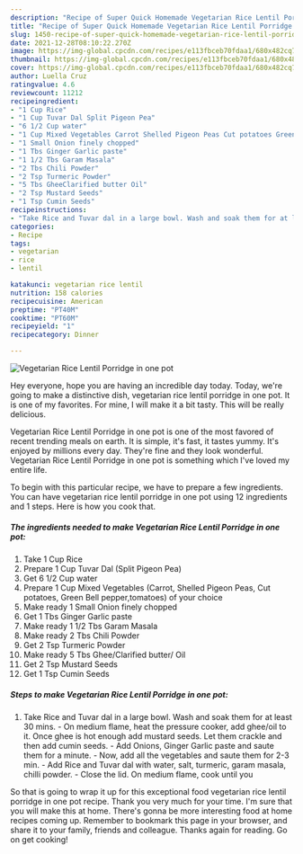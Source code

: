 ```yaml
---
description: "Recipe of Super Quick Homemade Vegetarian Rice Lentil Porridge in one pot"
title: "Recipe of Super Quick Homemade Vegetarian Rice Lentil Porridge in one pot"
slug: 1450-recipe-of-super-quick-homemade-vegetarian-rice-lentil-porridge-in-one-pot
date: 2021-12-28T08:10:22.270Z
image: https://img-global.cpcdn.com/recipes/e113fbceb70fdaa1/680x482cq70/vegetarian-rice-lentil-porridge-in-one-pot-recipe-main-photo.jpg
thumbnail: https://img-global.cpcdn.com/recipes/e113fbceb70fdaa1/680x482cq70/vegetarian-rice-lentil-porridge-in-one-pot-recipe-main-photo.jpg
cover: https://img-global.cpcdn.com/recipes/e113fbceb70fdaa1/680x482cq70/vegetarian-rice-lentil-porridge-in-one-pot-recipe-main-photo.jpg
author: Luella Cruz
ratingvalue: 4.6
reviewcount: 11212
recipeingredient:
- "1 Cup Rice"
- "1 Cup Tuvar Dal Split Pigeon Pea"
- "6 1/2 Cup water"
- "1 Cup Mixed Vegetables Carrot Shelled Pigeon Peas Cut potatoes Green Bell peppertomatoes of your choice"
- "1 Small Onion finely chopped"
- "1 Tbs Ginger Garlic paste"
- "1 1/2 Tbs Garam Masala"
- "2 Tbs Chili Powder"
- "2 Tsp Turmeric Powder"
- "5 Tbs GheeClarified butter Oil"
- "2 Tsp Mustard Seeds"
- "1 Tsp Cumin Seeds"
recipeinstructions:
- "Take Rice and Tuvar dal in a large bowl. Wash and soak them for at least 30 mins.  On medium flame, heat the pressure cooker, add ghee/oil to it. Once ghee is hot enough add mustard seeds. Let them crackle and then add cumin seeds.  Add Onions, Ginger Garlic paste and saute them for a minute.  Now, add all the vegetables and saute them for 2-3 min.  Add Rice and Tuvar dal with water, salt, turmeric, garam masala, chilli powder.  Close the lid. On medium flame, cook until you"
categories:
- Recipe
tags:
- vegetarian
- rice
- lentil

katakunci: vegetarian rice lentil 
nutrition: 158 calories
recipecuisine: American
preptime: "PT40M"
cooktime: "PT60M"
recipeyield: "1"
recipecategory: Dinner

---
```



![Vegetarian Rice Lentil Porridge in one pot](https://img-global.cpcdn.com/recipes/e113fbceb70fdaa1/680x482cq70/vegetarian-rice-lentil-porridge-in-one-pot-recipe-main-photo.jpg)

Hey everyone, hope you are having an incredible day today. Today, we're going to make a distinctive dish, vegetarian rice lentil porridge in one pot. It is one of my favorites. For mine, I will make it a bit tasty. This will be really delicious.



Vegetarian Rice Lentil Porridge in one pot is one of the most favored of recent trending meals on earth. It is simple, it's fast, it tastes yummy. It's enjoyed by millions every day. They're fine and they look wonderful. Vegetarian Rice Lentil Porridge in one pot is something which I've loved my entire life.


To begin with this particular recipe, we have to prepare a few ingredients. You can have vegetarian rice lentil porridge in one pot using 12 ingredients and 1 steps. Here is how you cook that.

<!--inarticleads1-->

##### The ingredients needed to make Vegetarian Rice Lentil Porridge in one pot:

1. Take 1 Cup Rice
1. Prepare 1 Cup Tuvar Dal (Split Pigeon Pea)
1. Get 6 1/2 Cup water
1. Prepare 1 Cup Mixed Vegetables (Carrot, Shelled Pigeon Peas, Cut potatoes, Green Bell pepper,tomatoes) of your choice
1. Make ready 1 Small Onion finely chopped
1. Get 1 Tbs Ginger Garlic paste
1. Make ready 1 1/2 Tbs Garam Masala
1. Make ready 2 Tbs Chili Powder
1. Get 2 Tsp Turmeric Powder
1. Make ready 5 Tbs Ghee/Clarified butter/ Oil
1. Get 2 Tsp Mustard Seeds
1. Get 1 Tsp Cumin Seeds




<!--inarticleads2-->

##### Steps to make Vegetarian Rice Lentil Porridge in one pot:

1. Take Rice and Tuvar dal in a large bowl. Wash and soak them for at least 30 mins. -  On medium flame, heat the pressure cooker, add ghee/oil to it. Once ghee is hot enough add mustard seeds. Let them crackle and then add cumin seeds. -  Add Onions, Ginger Garlic paste and saute them for a minute. -  Now, add all the vegetables and saute them for 2-3 min. -  Add Rice and Tuvar dal with water, salt, turmeric, garam masala, chilli powder. -  Close the lid. On medium flame, cook until you




So that is going to wrap it up for this exceptional food vegetarian rice lentil porridge in one pot recipe. Thank you very much for your time. I'm sure that you will make this at home. There's gonna be more interesting food at home recipes coming up. Remember to bookmark this page in your browser, and share it to your family, friends and colleague. Thanks again for reading. Go on get cooking!
